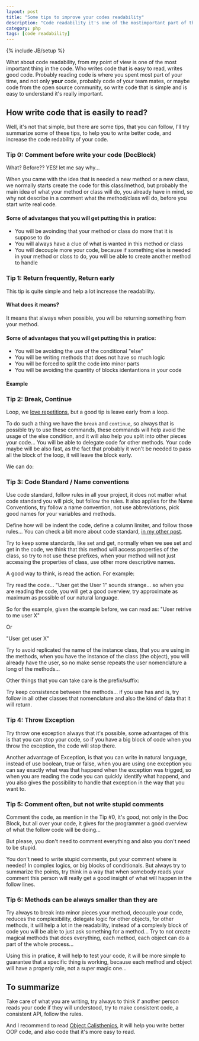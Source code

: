 ```yaml
---
layout: post
title: "Some tips to improve your codes readability"
description: "Code readability it's one of the mostimportant part of the code, there are some tips to help you improve your code readability"
category: php
tags: [code readability]
---
```

{% include JB/setup %}

What about code readability, from my point of view is one of the most important thing in the code. Who writes code that is easy to read, writes good code.
Probably reading code is where you spent most part of your time, and not only **your** code, probably code of your team mates, or maybe code from the open source community, so write code that is simple and is easy to understand it's really important.

## How write code that is easily to read?

Well, it's not that simple, but there are some tips, that you can follow, I'll try summarize some of these tips, to help you to write better code, and increase the code redability of your code.

### Tip 0: Comment before write your code (DocBlock)

What? Before?? YES! let me say why...

When you came with the idea that is needed a new method or a new class, we normally starts create the code for this class/method, but probably the main idea of what your method or class will do, you already have in mind, so why not describe in a comment what the method/class will do, before you start write real code.

#### Some of advatanges that you will get putting this in pratice:

- You will be avoinding that your method or class do more that it is suppose to do
- You will always have a clue of what is wanted in this method or class
- You will decouple more your code, because if something else is needed in your method or class to do, you will be able to create another method to handle

### Tip 1: Return frequently, Return early

This tip is quite simple and help a lot increase the readability.

#### What does it means? 

It means that always when possible, you will be returning something from your method.

#### Some of advantages that you will get putting this in pratice:

- You will be avoiding the use of the conditional "else"
- You will be writing methods that does not have so much logic
- You will be forced to split the code into minor parts
- You will be avoiding the quantity of blocks identantions in your code

#### Example

<script src="https://gist.github.com/95607d5da660610bceb1.js?file=return.php"></script>

<script src="https://gist.github.com/95607d5da660610bceb1.js?file=return1.php"></script>

### Tip 2: Break, Continue 

Loop, we <a href="http://www.youtube.com/watch?v=Pb6GdFr-0bE">love repetitions</a>, but a good tip is leave early from a loop.

To do such a thing we have the <code>break</code> and <code>continue</code>, so always that is possible try to use these commands, these commands will help avoid the usage of the else condition, and it will also help you split into other pieces your code... You will be able to delegate code for other methods. Your code maybe will be also fast, as the fact that probably it won't be needed to pass all the block of the loop, it will leave the block early.

<script src="https://gist.github.com/95607d5da660610bceb1.js?file=loop1.php"></script>

We can do:

<script src="https://gist.github.com/95607d5da660610bceb1.js?file=loop2.php"></script>

<script src="https://gist.github.com/95607d5da660610bceb1.js?file=loop3.php"></script>

### Tip 3: Code Standard / Name conventions

Use code standard, follow rules in all your project, it does not matter what code standard you will pick, but follow the rules. It also applies for the Name Conventions, try follow a name convention, not use abbreviations, pick good names for your variables and methods.

Define how will be indent the code, define a column limiter, and follow those rules... You can check a bit more about code standard, <a href="http://cobaia.net/php/2012/05/21/use-code-standard-that-forces-you-to-write-better-code/">in my other post</a>.

Try to keep some standards, like set and get, normally when we see set and get in the code, we think that this method will access properties of the class, so try to not use these prefixes, when your method will not just accessing the properties of class, use other more descriptive names.

A good way to think, is read the action. For example:

<script src="https://gist.github.com/95607d5da660610bceb1.js?file=cs.php"></script>

Try read the code... "User get the User 1" sounds strange... so when you are reading the code, you will get a good overview, try approximate as maximum as possible of our natural language.

So for the example, given the example before, we can read as: "User retrive to me user X"

<script src="https://gist.github.com/95607d5da660610bceb1.js?file=cs2.php"></script>

Or

"User get user X"

<script src="https://gist.github.com/95607d5da660610bceb1.js?file=cs1.php"></script>

Try to avoid replicated the name of the instance class, that you are using in the methods, when you have the instance of the class (the object), you will already have the user, so no make sense repeats the user nomenclature a long of the methods...

Other things that you can take care is the prefix/suffix:

<script src="https://gist.github.com/95607d5da660610bceb1.js?file=cs3.php"></script>

Try keep consistence between the methods... if you use has and is, try follow in all other classes that nomenclature and also the kind of data that it will return.

### Tip 4: Throw Exception

Try throw one exception always that it's possible, some advantages of this is that you can stop your code, so if you have a big block of code when you throw the exception, the code will stop there.

Another advantage of Exception, is that you can write in natural language, instead of use boolean, true or false, when you are using one exception you can say exactly what was that happend when the exception was trigged, so when you are reading the code you can quickly identify what happend, and you also gives the possibility to handle that exception in the way that you want to.

<script src="https://gist.github.com/95607d5da660610bceb1.js?file=exception.php"></script>

### Tip 5: Comment often, but not write stupid comments

Comment the code, as mention in the Tip #0, it's good, not only in the Doc Block, but all over your code, it gives for the programmer a good overview of what the follow code will be doing... 

But please, you don't need to comment everything and also you don't need to be stupid.

<script src="https://gist.github.com/95607d5da660610bceb1.js?file=comments.php"></script>

You don't need to write stupid comments, put your comment where is needed! In complex logics, or big blocks of conditionals. But always try to summarize the points, try think in a way that when somebody reads your comment this person will really get a good insight of what will happen in the follow lines.

### Tip 6: Methods can be always smaller than they are

Try always to break into minor pieces your method, decouple your code, reduces the complexibility, delegate logic for other objects, for other methods, it will help a lot in the readability, instead of a complexly block of code you will be able to just ask something for a method... Try to not create magical methods that does everything, each method, each object can do a part of the whole process...

Using this in pratice, it will help to test your code, it will be more simple to guarantee that a specific thing is working, because each method and object will have a properly role, not a super magic one...


## To summarize

Take care of what you are writing, try always to think if another person reads your code if they will understood, try to make consistent code, a consistent API, follow the rules.

And I recommend to read <a href="http://www.bennadel.com/resources/uploads/2012/ObjectCalisthenics.pdf">Object Calisthenics</a>, it will help you write better OOP code, and also code that it's more easy to read.

